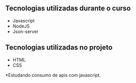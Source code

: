 ## Tecnologias utilizadas durante o curso
* Javascript
* NodeJS
* Json-server

## Tecnologias utilizadas no projeto
* HTML
* CSS

*Estudando consumo de apis com javascript.